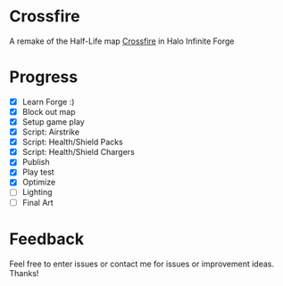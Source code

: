 # Crossfire
A remake of the Half-Life map [Crossfire](https://combineoverwiki.net/wiki/Crossfire_(multiplayer_map)) in Halo Infinite Forge

# Progress
- [X] Learn Forge :)
- [X] Block out map
- [X] Setup game play
- [X] Script: Airstrike    
- [X] Script: Health/Shield Packs
- [X] Script: Health/Shield Chargers
- [X] Publish
- [X] Play test
- [X] Optimize
- [ ] Lighting
- [ ] Final Art

# Feedback
Feel free to enter issues or contact me for issues or improvement ideas. Thanks!
